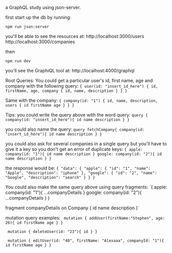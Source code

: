 a GraphQL study using json-server.

first start up the db by running:

`npm run json:server`

you'll be able to see the resources at:
http://localhost:3000/users
http://localhost:3000/companies

then

`npm run dev`

you'll see the GraphiQL tool at:
http://localhost:4000/graphql

Root Queries:
You could get a particular user's id, first name, age and company with the following query:
`{ user(id: "insert_id_here") { id, firstName, age, company { id, name, description } } }`

Same with the company:
`{ company(id: "1") { id, name, description, users { id firstName age } } }`


Tips:
you could write the query above with the word query:
`query {
  company(id: "insert_id_here"){
    id
    name
    description
  }
}`

you could also name the query:
`query fetchCompany{
  company(id: "insert_id_here"){
    id
    name
    description
  }
}`

you could also ask for several companies in a single query but you'll have to give it a key so you don't get an error of duplicate keys:
`{
  apple: company(id: "1"){
    id
    name
    description
  }
  google: company(id: "2"){
    id
    name
    description
  }
}`

the response would be:
`{
  "data": {
    "apple": {
      "id": "1",
      "name": "Apple",
      "description": "iphone"
    },
    "google": {
      "id": "2",
      "name": "Google",
      "description": "search"
    }
  }
}`


You could also make the same query above using query fragments:
`{
  apple: company(id: "1"){
    ...companyDetails
  }
  google: company(id: "2"){
    ...companyDetails
  }
}

fragment companyDetails on Company {
  id
  name
  description
}`


mutation query examples:
` mutation {
  addUser(firstName:"Stephen", age: 26){
    id
    firstName
    age
  }
}`

` mutation {
  deleteUser(id: "23"){
    id
  }
}`

` mutation {
  editUser(id: "40", firstName: "Alexaaa", companyId: "1"){
    id
    firstName
    age
  }
}`
